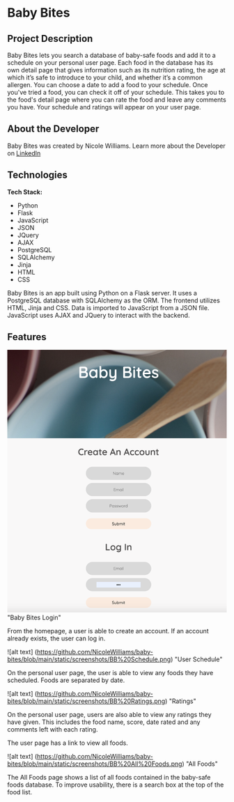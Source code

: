 # Baby Bites


## Project Description 

Baby Bites lets you search a database of baby-safe foods and add it to a schedule on your personal user page. Each food in the database has its own detail page that gives information such as its nutrition rating, the age at which it’s safe to introduce to your child, and whether it’s a common allergen. You can choose a date to add a food to your schedule. Once you've tried a food, you can check it off of your schedule. This takes you to the food's detail page where you can rate the food and leave any comments you have. Your schedule and ratings will appear on your user page.


## About the Developer

Baby Bites was created by Nicole Williams. Learn more about the Developer on [LinkedIn](https://www.linkedin.com/in/nicole-williams-14204880/)


## Technologies 

**Tech Stack:**

- Python 
- Flask
- JavaScript 
- JSON
- JQuery 
- AJAX 
- PostgreSQL 
- SQLAlchemy
- Jinja 
- HTML
- CSS


Baby Bites is an app built using Python on a Flask server. It uses a PostgreSQL database with SQLAlchemy as the ORM. The frontend utilizes HTML, Jinja and CSS. Data is imported to JavaScript from a JSON file. JavaScript uses AJAX and JQuery to interact with the backend. 


## Features

![alt text](https://github.com/NicoleWilliams/baby-bites/blob/main/static/screenshots/BB%20Homepage.png) "Baby Bites Login"

From the homepage, a user is able to create an account. If an account already exists, the user can log in. 


![alt text] (https://github.com/NicoleWilliams/baby-bites/blob/main/static/screenshots/BB%20Schedule.png) "User Schedule"

On the personal user page, the user is able to view any foods they have scheduled. Foods are separated by date. 


![alt text] (https://github.com/NicoleWilliams/baby-bites/blob/main/static/screenshots/BB%20Ratings.png) "Ratings"

On the personal user page, users are also able to view any ratings they have given. This includes the food name, score, date rated and any comments left with each rating. 

The user page has a link to view all foods. 


![alt text] (https://github.com/NicoleWilliams/baby-bites/blob/main/static/screenshots/BB%20All%20Foods.png) "All Foods"

The All Foods page shows a list of all foods contained in the baby-safe foods database. To improve usability, there is a search box at the top of the food list. 
